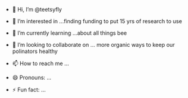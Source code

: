 - 👋 Hi, I’m @teetsyfly
- 👀 I’m interested in ...finding funding to put 15 yrs of research to use
- 🌱 I’m currently learning ...about all things bee
- 💞️ I’m looking to collaborate on ... more organic ways to keep our polinators healthy
  
- 📫 How to reach me ...
- 😄 Pronouns: ...
- ⚡ Fun fact: ...

<!---
teetsyfly/teetsyfly is a ✨ special ✨ repository because its `README.md` (this file) appears on your GitHub profile.
You can click the Preview link to take a look at your changes.
--->
